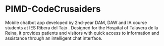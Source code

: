 # PIMD-CodeCrusaiders
Mobile chatbot app developed by 2nd-year DAM, DAW and IA course students at IES Ribera del Tajo . Designed for the Hospital of Talavera de la Reina, it provides patients and visitors with quick access to information and assistance through an intelligent chat interface.
